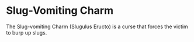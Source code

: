 # Slug-Vomiting Charm  
The Slug-vomiting Charm (Slugulus Eructo) is a curse that forces the victim to burp up slugs.  
  
